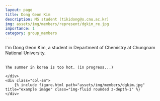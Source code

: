 ```yaml
---
layout: page
title: Dong Geon Kim
description: MS student (tikidong@o.cnu.ac.kr)
img: assets/img/members/represent/dgkim_re.jpg
importance: 1
category: group_members
---
```



<div class="row">
    <div class="col-sm">
    I'm Dong Geon Kim, a student in Department of Chemistry at Chungnam National University.<br><br>
       
    The summer in korea is too hot. (in progress...)
    
    </div>
    <div class="col-sm">
        {% include figure.html path="assets/img/members/dgkim.jpg" title="example image" class="img-fluid rounded z-depth-1" %}
    </div>
</div>


